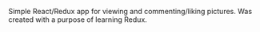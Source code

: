 Simple React/Redux app for viewing and commenting/liking pictures. Was created with a purpose of learning Redux.
